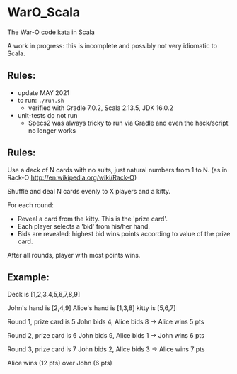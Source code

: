
WarO_Scala
==========

The War-O [code kata](https://en.wikipedia.org/wiki/Kata_(programming)) in Scala

A work in progress: this is incomplete and possibly not very idiomatic to Scala.

Rules:
---------

* update MAY 2021
* to run: `./run.sh`
    - verified with Gradle 7.0.2, Scala 2.13.5, JDK 16.0.2
* unit-tests do not run
    - Specs2 was always tricky to run via Gradle and even the hack/script no longer works

Rules:
---------

Use a deck of N cards with no suits, just natural numbers from 1 to N.
(as in Rack-O http://en.wikipedia.org/wiki/Rack-O)

Shuffle and deal N cards evenly to X players and a kitty.

For each round:
- Reveal a card from the kitty. This is the 'prize card'.
- Each player selects a 'bid' from his/her hand.
- Bids are revealed: highest bid wins points according to value of the prize card.

After all rounds, player with most points wins.

Example:
---------

Deck is [1,2,3,4,5,6,7,8,9]

John's hand is [2,4,9]
Alice's hand is [1,3,8]
kitty is [5,6,7]

Round 1, prize card is 5
John bids 4, Alice bids 8 -> Alice wins 5 pts

Round 2, prize card is 6
John bids 9, Alice bids 1 -> John wins 6 pts

Round 3, prize card is 7
John bids 2, Alice bids 3 -> Alice wins 7 pts

Alice wins (12 pts) over John (6 pts)
